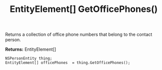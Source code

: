 ﻿---
uid: crmscript_ref_NSPersonEntity_GetOfficePhones
title: EntityElement[] GetOfficePhones()
intellisense: NSPersonEntity.GetOfficePhones
keywords: NSPersonEntity, GetOfficePhones
so.topic: reference
---

Returns a collection of office phone numbers that belong to the contact person.

**Returns:** EntityElement[]


```crmscript
NSPersonEntity thing;
EntityElement[] officePhones  = thing.GetOfficePhones();
```


